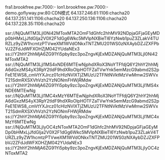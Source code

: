 fra1.brookfree.pw:7000:-
lon1.brookfree.pw:7000:-
demo.goflyway.pw:80:CDN模式
64.137.246.61:1106:chacha20
64.137.251.141:1106:chacha20
64.137.250.136:1106:chacha20
64.137.228.35:1106:chacha20
 
ssr://NjQuMTM3LjI0Ni42MToxMTA2OmF1dGhfc2hhMV92NDpjaGFjaGEyMDp0bHMxLjJfdGlja2V0X2F1dGg6Wkc5MVlpNXBieTl6YzNwb1puZ3ZLakV4TURZLz9yZW1hcmtzPTVweXM1WVdONkxTNTZMU201WS0zNXAybDZJZXFPbVJ2ZFdJdWFXOHZjM042YUdaNEx3
ss://Y2hhY2hhMjA6ZG91Yi5pby9zc3poZngvKjExMDZANjQuMTM3LjI0Ni42MToxMTA2
ssr://NjQuMTM3LjI1MS4xNDE6MTEwNjphdXRoX3NoYTFfdjQ6Y2hhY2hhMjA6dGxzMS4yX3RpY2tldF9hdXRoOlpHOTFZaTVwYnk5emMzcG9abmd2S2pFeE1EWS8_cmVtYXJrcz01cHlzNVlXTjZMUzU2TFNtNVktMzVwMmw2SWVxT21SdmRXSXVhVzh2YzNONmFHWjRMdw
ss://Y2hhY2hhMjA6ZG91Yi5pby9zc3poZngvKjExMDZANjQuMTM3LjI1MS4xNDE6MTEwNg
ssr://NjQuMTM3LjI1MC4xMzY6MTEwNjphdXRoX3NoYTFfdjQ6Y2hhY2hhMjA6dGxzMS4yX3RpY2tldF9hdXRoOlpHOTFZaTVwYnk5emMzcG9abmd2S2pFeE1EWS8_cmVtYXJrcz01cHlzNVlXTjZMUzU2TFNtNVktMzVwMmw2SWVxT21SdmRXSXVhVzh2YzNONmFHWjRMdw
ss://Y2hhY2hhMjA6ZG91Yi5pby9zc3poZngvKjExMDZANjQuMTM3LjI1MC4xMzY6MTEwNg
ssr://NjQuMTM3LjIyOC4zNToxMTA2OmF1dGhfc2hhMV92NDpjaGFjaGEyMDp0bHMxLjJfdGlja2V0X2F1dGg6Wkc5MVlpNXBieTl6YzNwb1puZ3ZLakV4TURZLz9yZW1hcmtzPTVweXM1WVdONkxTNTZMU201WS0zNXAybDZJZXFPbVJ2ZFdJdWFXOHZjM042YUdaNEx3
ss://Y2hhY2hhMjA6ZG91Yi5pby9zc3poZngvKjExMDZANjQuMTM3LjIyOC4zNToxMTA2
 
